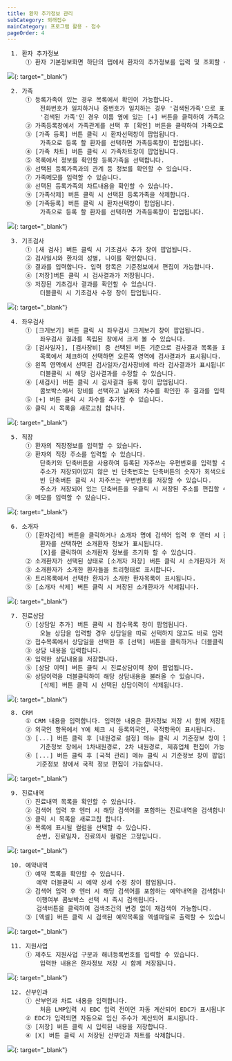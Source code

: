 ```yaml
---
title: 환자 추가정보 관리
subCategory: 외래접수
mainCategory: 프로그램 활용 - 접수
pageOrder: 4
---
```


<pre>
 <t2><bold>1. 환자 추가정보</bold></t2>
     ① 환자 기본정보화면 하단의 탭에서 환자의 추가정보를 입력 및 조회할 수 있습니다.
</pre>
[![](/images/{{page.url}}_1.png)](/images/{{page.url}}_1.png){: target="_blank"}

<pre>
 <t2><bold>2. 가족</bold></t2>
     ① 등록가족이 있는 경우 목록에서 확인이 가능합니다.
         전화번호가 일치하거나 증번호가 일치하는 경우 '검색된가족'으로 표시됩니다.
         '검색된 가족'인 경우 이름 옆에 있는 [+] 버튼을 클릭하여 가족으로 등록 할 수 있습니다.
     ② 가족등록창에서 가족관계를 선택 후 [확인] 버튼을 클락하여 가족으로 등록합니다.
     ③ [가족 등록] 버튼 클릭 시 환자선택창이 팝업됩니다.
         가족으로 등록 할 환자를 선택하면 가족등록창이 팝업됩니다.
     ④ [가족 차트] 버튼 클릭 시 가족차트창이 팝업됩니다.
     ⑤ 목록에서 정보를 확인할 등록가족을 선택합니다.
     ⑥ 선택된 등록가족과의 관계 등 정보를 확인할 수 있습니다.
     ⑦ 가족메모를 입력할 수 있습니다.
     ⑧ 선택된 등록가족의 차트내용을 확인할 수 있습니다.
     ⑨ [가족삭제] 버튼 클릭 시 선택된 등록가족을 삭제합니다.
     ⑩ [가족등록] 버튼 클릭 시 환자선택창이 팝업됩니다.
         가족으로 등록 할 환자를 선택하면 가족등록창이 팝업됩니다. 
</pre>
[![](/images/{{page.url}}_2.png)](/images/{{page.url}}_2.png){: target="_blank"}

<pre>
 <t2><bold>3. 기초검사</bold></t2>
     ① [새 검사] 버튼 클릭 시 기초검사 추가 창이 팝업됩니다.
     ② 검사일시와 환자의 성별, 나이를 확인합니다.
     ③ 결과를 입력합니다. 입력 항목은 기준정보에서 편집이 가능합니다.
     ④ [저장]버튼 클릭 시 검사결과가 저장됩니다. 
     ⑤ 저장된 기초검사 결과를 확인할 수 있습니다. 
         더블클릭 시 기초검사 수정 창이 팝업됩니다.
</pre>
[![](/images/{{page.url}}_3.png)](/images/{{page.url}}_3_.png){: target="_blank"}

<pre>
 <t2><bold>4. 좌우검사</bold></t2>
     ① [크게보기] 버튼 클릭 시 좌우검사 크게보기 창이 팝업됩니다.
         좌우검사 결과를 독립된 창에서 크게 볼 수 있습니다.
     ② [검사일자], [검사장비] 중 선택된 버튼 기준으로 검사결과 목록을 표시합니다. 
         목록에서 체크하여 선택하면 오른쪽 영역에 검사결과가 표시됩니다.
     ③ 왼쪽 영역에서 선택된 검사일자/검사장비에 따라 검사결과가 표시됩니다.
         더블클릭 시 해당 검사결과를 수정할 수 있습니다.
     ④ [새검사] 버튼 클릭 시 검사결과 등록 창이 팝업됩니다.
         콤보박스에서 장비를 선택하고 날짜와 차수를 확인한 후 결과를 입력합니다.
     ⑤ [+] 버튼 클릭 시 차수를 추가할 수 있습니다.
     ⑥ 클릭 시 목록을 새로고침 합니다. 
</pre>
[![](/images/{{page.url}}_4.png)](/images/{{page.url}}_4.png){: target="_blank"}

<pre>
 <t2><bold>5. 직장</bold></t2>
     ① 환자의 직장정보를 입력할 수 있습니다.
     ② 환자의 직장 주소를 입력할 수 있습니다.
         단축키와 단축버튼을 사용하여 등록된 자주쓰는 우편번호를 입력할 수 있습니다.
         주소가 저장되어있지 않은 빈 단축번호는 단축버튼의 숫자가 회색으로 표시됩니다.
         빈 단축버튼 클릭 시 자주쓰는 우변번호를 저장할 수 있습니다. 
         주소가 저장되어 있는 단축버튼을 우클릭 시 저장된 주소를 편집할 수 있습니다.
     ③ 메모를 입력할 수 있습니다.
</pre>
[![](/images/{{page.url}}_5.png)](/images/{{page.url}}_5.png){: target="_blank"}

<pre>
 <t2><bold>6. 소개자</bold></t2>
     ① [환자검색] 버튼을 클릭하거나 소개자 명에 검색어 입력 후 엔터 시 환자 선택창이 팝업됩니다.
         환자를 선택하면 소개환자 정보가 표시됩니다.
         [X]를 클릭하여 소개환자 정보를 초기화 할 수 있습니다.
     ② 소개환자가 선택된 상태로 [소개자 저장] 버튼 클릭 시 소개환자가 저장됩니다.
     ③ 소개환자가 소개한 환자들을 트리형태로 표시합니다.
     ④ 트리목록에서 선택한 환자가 소개한 환자목록이 표시됩니다.
     ⑤ [소개자 삭제] 버튼 클릭 시 저장된 소개환자가 삭제됩니다.
</pre>
[![](/images/{{page.url}}_6.png)](/images/{{page.url}}_6.png){: target="_blank"}

<pre>
 <t2><bold>7. 진료상담</bold></t2>
     ① [상담일 추가] 버튼 클릭 시 접수목록 창이 팝업됩니다.
         오늘 상담을 입력할 경우 상담일을 따로 선택하지 않고도 바로 입력 및 저장이 가능합니다.
     ② 접수목록에서 상담일을 선택한 후 [선택] 버튼을 클릭하거나 더블클릭 하여 상담일을 선택합니다.
     ③ 상담 내용을 입력합니다.
     ④ 입력한 상담내용을 저장합니다.
     ⑤ [상담 이력] 버튼 클릭 시 진료상담이력 창이 팝업됩니다.
     ⑥ 상담이력을 더블클릭하여 해당 상담내용을 불러올 수 있습니다.
         [삭제] 버튼 클릭 시 선택된 상담이력이 삭제됩니다.
</pre>
[![](/images/{{page.url}}_7.png)](/images/{{page.url}}_7.png){: target="_blank"}

<pre>
 <t2><bold>8. CRM</bold></t2>
     ① CRM 내용을 입력합니다. 입력한 내용은 환자정보 저장 시 함께 저장됩니다.
     ② 외국인 항목에서 Y에 체크 시 등록외국인, 국적항목이 표시됩니다.
     ③ [...] 버튼 클릭 후 [내원경로 설정] 메뉴 클릭 시 기준정보 창이 팝업됩니다. 
         기준정보 창에서 1차내원경로, 2차 내원경로, 제휴업체 편집이 가능합니다.
     ④ [...] 버튼 클릭 후 [국적 관리] 메뉴 클릭 시 기준정보 창이 팝업됩니다. 
        기준정보 창에서 국적 정보 편집이 가능합니다.     
</pre>
[![](/images/{{page.url}}_8.png)](/images/{{page.url}}_8.png){: target="_blank"}

<pre>
 <t2><bold>9. 진료내역</bold></t2>
     ① 진료내역 목록을 확인할 수 있습니다.
     ② 검색어 입력 후 엔터 시 해당 검색어를 포함하는 진료내역을 검색합니다.
     ③ 클릭 시 목록을 새로고침 합니다. 
     ④ 목록에 표시될 컬럼을 선택할 수 있습니다.    
        순번, 진료일자, 진료의사 컬럼은 고정입니다.
</pre>
[![](/images/{{page.url}}_9.png)](/images/{{page.url}}_9.png){: target="_blank"}

<pre>
 <t2><bold>10. 예약내역</bold></t2>
     ① 예약 목록을 확인할 수 있습니다.
        예약 더블클릭 시 예약 상세 수정 창이 팝업됩니다.
     ② 검색어 입력 후 엔터 시 해당 검색어를 포함하는 예약내역을 검색합니다.
        이행여부 콤보박스 선택 시 즉시 검색됩니다.
        검색버튼을 클릭하여 검색조건의 변경 없이 재검색이 가능합니다.
     ③ [엑셀] 버튼 클릭 시 검색된 예약목록을 엑셀파일로 출력할 수 있습니다.
</pre>
[![](/images/{{page.url}}_10.png)](/images/{{page.url}}_10.png){: target="_blank"}

<pre>
 <t2><bold>11. 지원사업</bold></t2>
     ① 제주도 지원사업 구분과 해녀등록번호를 입력할 수 있습니다.
         입력한 내용은 환자정보 저장 시 함께 저장됩니다.
</pre>
[![](/images/{{page.url}}_11.png)](/images/{{page.url}}_11.png){: target="_blank"}

<pre>
 <t2><bold>12. 산부인과</bold></t2>
     ① 산부인과 차트 내용을 입력합니다. 
         처음 LMP입력 시 EDC 입력 전이면 자동 계산되어 EDC가 표시됩니다.
     ② EDC가 입력되면 자동으로 임신 주수가 계산되어 표시됩니다.
     ③ [저장] 버튼 클릭 시 입력된 내용을 저장합니다.
     ④ [X] 버튼 클릭 시 저장된 산부인과 차트를 삭제합니다.
</pre>
[![](/images/{{page.url}}_12.png)](/images/{{page.url}}_12.png){: target="_blank"}

































